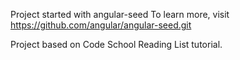 Project started with angular-seed
To learn more, visit https://github.com/angular/angular-seed.git

Project based on Code School Reading List tutorial.
